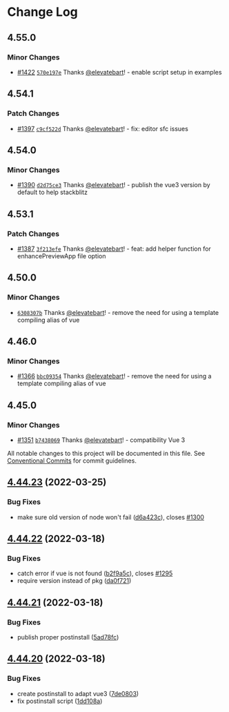 # Change Log

## 4.55.0

### Minor Changes

- [#1422](https://github.com/vue-styleguidist/vue-styleguidist/pull/1422) [`570e197e`](https://github.com/vue-styleguidist/vue-styleguidist/commit/570e197e68a459647858a4a95f42f0e48d9018aa) Thanks [@elevatebart](https://github.com/elevatebart)! - enable script setup in examples

## 4.54.1

### Patch Changes

- [#1397](https://github.com/vue-styleguidist/vue-styleguidist/pull/1397) [`c9cf522d`](https://github.com/vue-styleguidist/vue-styleguidist/commit/c9cf522d4a1ea574feeb751477ba4edbd247b20d) Thanks [@elevatebart](https://github.com/elevatebart)! - fix: editor sfc issues

## 4.54.0

### Minor Changes

- [#1390](https://github.com/vue-styleguidist/vue-styleguidist/pull/1390) [`d2d75ce3`](https://github.com/vue-styleguidist/vue-styleguidist/commit/d2d75ce39c9993668418193002670be999b674be) Thanks [@elevatebart](https://github.com/elevatebart)! - publish the vue3 version by default to help stackblitz

## 4.53.1

### Patch Changes

- [#1387](https://github.com/vue-styleguidist/vue-styleguidist/pull/1387) [`3f213efe`](https://github.com/vue-styleguidist/vue-styleguidist/commit/3f213efeca69dd0f6d2cf4e7983cdf7ee8318c03) Thanks [@elevatebart](https://github.com/elevatebart)! - feat: add helper function for enhancePreviewApp file option

## 4.50.0

### Minor Changes

- [`6308307b`](https://github.com/vue-styleguidist/vue-styleguidist/commit/6308307bc91cc215090dd9e33a3faf0af26427dc) Thanks [@elevatebart](https://github.com/elevatebart)! - remove the need for using a template compiling alias of vue

## 4.46.0

### Minor Changes

- [#1366](https://github.com/vue-styleguidist/vue-styleguidist/pull/1366) [`bbc09354`](https://github.com/vue-styleguidist/vue-styleguidist/commit/bbc09354ee9d23a368a449260d923dc7c034650c) Thanks [@elevatebart](https://github.com/elevatebart)! - remove the need for using a template compiling alias of vue

## 4.45.0

### Minor Changes

- [#1351](https://github.com/vue-styleguidist/vue-styleguidist/pull/1351) [`b7438069`](https://github.com/vue-styleguidist/vue-styleguidist/commit/b74380691209c4929d4ddb9ba9b8867cf333a0a6) Thanks [@elevatebart](https://github.com/elevatebart)! - compatibility Vue 3

All notable changes to this project will be documented in this file. See [Conventional Commits](https://conventionalcommits.org) for commit guidelines.

## [4.44.23](https://github.com/vue-styleguidist/vue-styleguidist/compare/v4.44.22...v4.44.23) (2022-03-25)

### Bug Fixes

- make sure old version of node won't fail ([d6a423c](https://github.com/vue-styleguidist/vue-styleguidist/commit/d6a423c90e25dd9e40dc7db09009962b4cd21e50)), closes [#1300](https://github.com/vue-styleguidist/vue-styleguidist/issues/1300)

## [4.44.22](https://github.com/vue-styleguidist/vue-styleguidist/compare/v4.44.21...v4.44.22) (2022-03-18)

### Bug Fixes

- catch error if vue is not found ([b2f9a5c](https://github.com/vue-styleguidist/vue-styleguidist/commit/b2f9a5ccb34768730e5a4ca423904de3457bec62)), closes [#1295](https://github.com/vue-styleguidist/vue-styleguidist/issues/1295)
- require version instead of pkg ([da0f721](https://github.com/vue-styleguidist/vue-styleguidist/commit/da0f7218f097e45e6857974234d1a61d68b144a2))

## [4.44.21](https://github.com/vue-styleguidist/vue-styleguidist/compare/v4.44.20...v4.44.21) (2022-03-18)

### Bug Fixes

- publish proper postinstall ([5ad78fc](https://github.com/vue-styleguidist/vue-styleguidist/commit/5ad78fcfd645aa0375035656b2050bf61a733e09))

## [4.44.20](https://github.com/vue-styleguidist/vue-styleguidist/compare/v4.44.19...v4.44.20) (2022-03-18)

### Bug Fixes

- create postinstall to adapt vue3 ([7de0803](https://github.com/vue-styleguidist/vue-styleguidist/commit/7de0803c670a0532af409f6798cc008ffb2e13bf))
- fix postinstall script ([1dd108a](https://github.com/vue-styleguidist/vue-styleguidist/commit/1dd108a5031993755c24d0079e4281656904987d))
